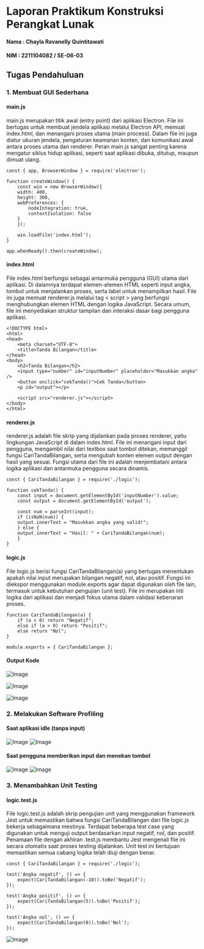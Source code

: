 # Laporan Praktikum Konstruksi Perangkat Lunak

#### Nama : Chayla Ravanelly Quintitawati

#### NIM : 2211104082 / SE-06-03

## Tugas Pendahuluan

### 1. Membuat GUI Sederhana

#### main.js

main.js merupakan titik awal (entry point) dari aplikasi Electron. File ini bertugas untuk membuat jendela aplikasi melalui Electron API, memuat index.html, dan menangani proses utama (main process). Dalam file ini juga diatur ukuran jendela, pengaturan keamanan konten, dan komunikasi awal antara proses utama dan renderer. Peran main.js sangat penting karena mengatur siklus hidup aplikasi, seperti saat aplikasi dibuka, ditutup, maupun dimuat ulang.

```
const { app, BrowserWindow } = require('electron');

function createWindow() {
    const win = new BrowserWindow({
    width: 400,
    height: 300,
    webPreferences: {
        nodeIntegration: true,
        contextIsolation: false
    }
    });

    win.loadFile('index.html');
}

app.whenReady().then(createWindow);
```

#### index.html

File index.html berfungsi sebagai antarmuka pengguna (GUI) utama dari aplikasi. Di dalamnya terdapat elemen-elemen HTML seperti input angka, tombol untuk menjalankan proses, serta label untuk menampilkan hasil. File ini juga memuat renderer.js melalui tag < script > yang berfungsi menghubungkan elemen HTML dengan logika JavaScript. Secara umum, file ini menyediakan struktur tampilan dan interaksi dasar bagi pengguna aplikasi.

```
<!DOCTYPE html>
<html>
<head>
    <meta charset="UTF-8">
    <title>Tanda Bilangan</title>
</head>
<body>
    <h2>Tanda Bilangan</h2>
    <input type="number" id="inputNumber" placeholder="Masukkan angka" />
    <button onclick="cekTanda()">Cek Tanda</button>
    <p id="output"></p>

    <script src="renderer.js"></script>
</body>
</html>
```

#### renderer.js

renderer.js adalah file skrip yang dijalankan pada proses renderer, yaitu lingkungan JavaScript di dalam index.html. File ini menangani input dari pengguna, mengambil nilai dari textbox saat tombol ditekan, memanggil fungsi CariTandaBilangan, serta mengubah konten elemen output dengan hasil yang sesuai. Fungsi utama dari file ini adalah menjembatani antara logika aplikasi dan antarmuka pengguna secara dinamis.

```
const { CariTandaBilangan } = require('./logic');

function cekTanda() {
    const input = document.getElementById('inputNumber').value;
    const output = document.getElementById('output');

    const num = parseInt(input);
    if (isNaN(num)) {
    output.innerText = "Masukkan angka yang valid!";
    } else {
    output.innerText = "Hasil: " + CariTandaBilangan(num);
    }
}
```

#### logic.js

File logic.js berisi fungsi CariTandaBilangan(a) yang bertugas menentukan apakah nilai input merupakan bilangan negatif, nol, atau positif. Fungsi ini diekspor menggunakan module.exports agar dapat digunakan oleh file lain, termasuk untuk kebutuhan pengujian (unit test). File ini merupakan inti logika dari aplikasi dan menjadi fokus utama dalam validasi kebenaran proses.

```
function CariTandaBilangan(a) {
    if (a < 0) return "Negatif";
    else if (a > 0) return "Positif";
    else return "Nol";
}

module.exports = { CariTandaBilangan };
```

#### Output Kode

![Image](https://github.com/chaylaz/Foto-Praktikum-KPL/blob/main/Modul12/TP/24.png)

![Image](https://github.com/chaylaz/Foto-Praktikum-KPL/blob/main/Modul12/TP/-24.png)

![Image](https://github.com/chaylaz/Foto-Praktikum-KPL/blob/main/Modul12/TP/0.png)

### 2. Melakukan Software Profiling

#### Saat aplikasi idle (tanpa input)

![Image](https://github.com/chaylaz/Foto-Praktikum-KPL/blob/main/Modul12/TP/cpu%20no%20input.png)
![Image](https://github.com/chaylaz/Foto-Praktikum-KPL/blob/main/Modul12/TP/memori%20no%20input.png)

#### Saat pengguna memberikan input  dan menekan tombol

![Image](https://github.com/chaylaz/Foto-Praktikum-KPL/blob/main/Modul12/TP/cpu%20input.png)
![Image](https://github.com/chaylaz/Foto-Praktikum-KPL/blob/main/Modul12/TP/memori%20input.png)

### 3. Menambahkan Unit Testing

#### logic.test.js

File logic.test.js adalah skrip pengujian unit yang menggunakan framework Jest untuk memastikan bahwa fungsi CariTandaBilangan dari file logic.js bekerja sebagaimana mestinya. Terdapat beberapa test case yang digunakan untuk menguji output berdasarkan input negatif, nol, dan positif. Penamaan file dengan akhiran .test.js membantu Jest mengenali file ini secara otomatis saat proses testing dijalankan. Unit test ini bertujuan memastikan semua cabang logika telah diuji dengan benar.

```
const { CariTandaBilangan } = require('./logic');

test('Angka negatif', () => {
    expect(CariTandaBilangan(-10)).toBe('Negatif');
});

test('Angka positif', () => {
    expect(CariTandaBilangan(5)).toBe('Positif');
});

test('Angka nol', () => {
    expect(CariTandaBilangan(0)).toBe('Nol');
});
```

![Image](https://github.com/chaylaz/Foto-Praktikum-KPL/blob/main/Modul12/TP/hasil%20test.png)